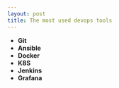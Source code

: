```yaml
---
layout: post
title: The most used devops tools
---
```


- **Git**
- **Ansible** 
- **Docker**
- **K8S**
- **Jenkins**
- **Grafana**
